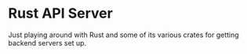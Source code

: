 # Rust API Server

Just playing around with Rust and some of its various crates for getting backend servers set up.
